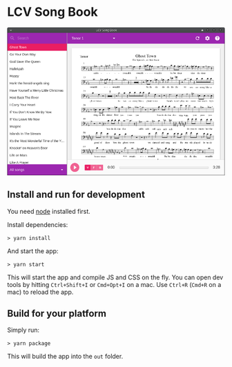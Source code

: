 # LCV Song Book

![Screenshot](screenshot.png)

## Install and run for development

You need [node](https://nodejs.org) installed first.

Install dependencies:

    > yarn install

And start the app:

    > yarn start

This will start the app and compile JS and CSS on the fly. You can open dev tools by hitting `Ctrl+Shift+I` or `Cmd+Opt+I` on a mac. Use `Ctrl+R` (`Cmd+R` on a mac) to reload the app.

## Build for your platform

Simply run:

    > yarn package

This will build the app into the `out` folder.
